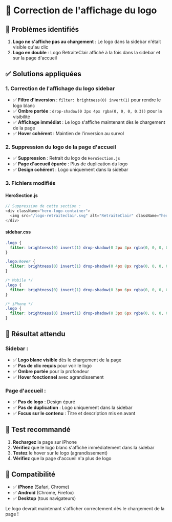 # 🔧 Correction de l'affichage du logo

## 🚨 Problèmes identifiés
1. **Logo ne s'affiche pas au chargement** : Le logo dans la sidebar n'était visible qu'au clic
2. **Logo en double** : Logo RetraiteClair affiché à la fois dans la sidebar et sur la page d'accueil

## ✅ Solutions appliquées

### 1. **Correction de l'affichage du logo sidebar**
- ✅ **Filtre d'inversion** : `filter: brightness(0) invert(1)` pour rendre le logo blanc
- ✅ **Ombre portée** : `drop-shadow(0 2px 4px rgba(0, 0, 0, 0.3))` pour la visibilité
- ✅ **Affichage immédiat** : Le logo s'affiche maintenant dès le chargement de la page
- ✅ **Hover cohérent** : Maintien de l'inversion au survol

### 2. **Suppression du logo de la page d'accueil**
- ✅ **Suppression** : Retrait du logo de `HeroSection.js`
- ✅ **Page d'accueil épurée** : Plus de duplication du logo
- ✅ **Design cohérent** : Logo uniquement dans la sidebar

### 3. **Fichiers modifiés**

#### **HeroSection.js**
```javascript
// Suppression de cette section :
<div className="hero-logo-container">
  <img src="/logo-retraiteclair.svg" alt="RetraiteClair" className="hero-logo" />
</div>
```

#### **sidebar.css**
```css
.logo {
  filter: brightness(0) invert(1) drop-shadow(0 2px 4px rgba(0, 0, 0, 0.3));
}

.logo:hover {
  filter: brightness(0) invert(1) drop-shadow(0 4px 8px rgba(0, 0, 0, 0.4));
}

/* Mobile */
.logo {
  filter: brightness(0) invert(1) drop-shadow(0 3px 6px rgba(0, 0, 0, 0.4));
}

/* iPhone */
.logo {
  filter: brightness(0) invert(1) drop-shadow(0 3px 6px rgba(0, 0, 0, 0.5));
}
```

## 🎯 **Résultat attendu**

### **Sidebar :**
- ✅ **Logo blanc visible** dès le chargement de la page
- ✅ **Pas de clic requis** pour voir le logo
- ✅ **Ombre portée** pour la profondeur
- ✅ **Hover fonctionnel** avec agrandissement

### **Page d'accueil :**
- ✅ **Pas de logo** : Design épuré
- ✅ **Pas de duplication** : Logo uniquement dans la sidebar
- ✅ **Focus sur le contenu** : Titre et description mis en avant

## 🚀 **Test recommandé**

1. **Rechargez** la page sur iPhone
2. **Vérifiez** que le logo blanc s'affiche immédiatement dans la sidebar
3. **Testez** le hover sur le logo (agrandissement)
4. **Vérifiez** que la page d'accueil n'a plus de logo

## 📱 **Compatibilité**

- ✅ **iPhone** (Safari, Chrome)
- ✅ **Android** (Chrome, Firefox)
- ✅ **Desktop** (tous navigateurs)

Le logo devrait maintenant s'afficher correctement dès le chargement de la page !

